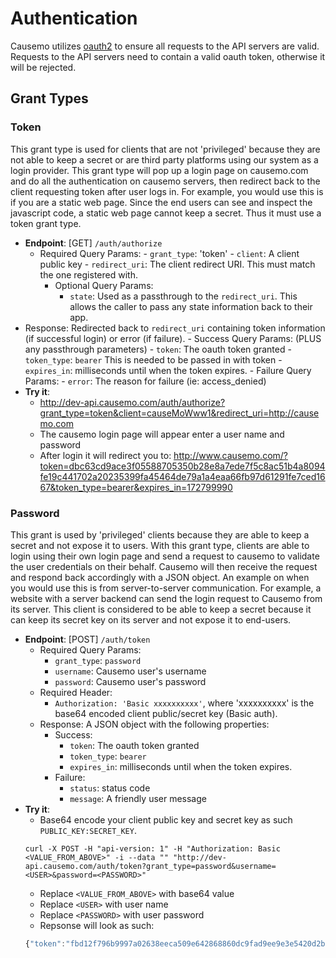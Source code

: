 Authentication
====================
Causemo utilizes [oauth2](https://tools.ietf.org/html/rfc6749) to ensure all requests to the API servers are valid. Requests to the API servers need to contain a valid oauth token, otherwise it will be rejected. 

## Grant Types

### Token
  This grant type is used for clients that are not 'privileged' because they are not able to keep a secret or are third party platforms using our system as a login provider. This grant type will pop up a login page on causemo.com and do all the authentication on causemo servers, then redirect back to the client requesting token after user logs in. For example, you would use this is if you are a static web page. Since the end users can see and inspect the javascript code, a static web page cannot keep a secret. Thus it must use a token grant type.
  - **Endpoint**: [GET] ```/auth/authorize```
    - Required Query Params:
	      - ```grant_type```: 'token'
	      - ```client```: A client public key
	      - ```redirect_uri```: The client redirect URI. This must match the one registered with. 
		- Optional Query Params:
			- ```state```: Used as a passthrough to the ```redirect_uri```. This allows the caller to pass any state information back to their app.
 - Response: Redirected back to ```redirect_uri``` containing token information (if successful login) or error (if failure). 
		- Success Query Params: (PLUS any passthrough parameters)
			- ```token```: The oauth token granted
			- ```token_type```: ```bearer``` This is needed to be passed in with token 
			- ```expires_in```: milliseconds until when the token expires. 
		- Failure Query Params:
			- `error`: The reason for failure (ie: access_denied)
  - **Try it**:
	  - http://dev-api.causemo.com/auth/authorize?grant_type=token&client=causeMoWww1&redirect_uri=http://causemo.com
	  - The causemo login page will appear enter a user name and password
	  - After login it will redirect you to: http://www.causemo.com/?token=dbc63cd9ace3f05588705350b28e8a7ede7f5c8ac51b4a8094fe19c441702a20235399fa45464de79a1a4eaa66fb97d61291fe7ced1667&token_type=bearer&expires_in=172799990

### Password
  This grant is used by 'privileged' clients because they are able to keep a secret and not expose it to users. With this grant type, clients are able to login using their own login page and send a request to causemo to validate the user credentials on their behalf. Causemo will then receive the request and respond back accordingly with a JSON object. An example on when you would use this is from server-to-server communication. For example, a website with a server backend can send the login request to Causemo from its server. This client is considered to be able to keep a secret because it can keep its secret key on its server and not expose it to end-users.
  - **Endpoint**: [POST] `/auth/token`
    - Required Query Params:
      - `grant_type`: `password`
      - `username`: Causemo user's username
      - `password`: Causemo user's password
    - Required Header:
      - `Authorization: 'Basic xxxxxxxxxx'`, where 'xxxxxxxxxx' is the base64 encoded client public/secret key (Basic auth).
    - Response: A JSON object with the following properties:
      - Success:
        - `token`: The oauth token granted
        - `token_type`: `bearer`
        - `expires_in`: milliseconds until when the token expires. 
      - Failure:
        - `status`: status code
        - `message`: A friendly user message
  - **Try it**:
    - Base64 encode your client public key and secret key as such `PUBLIC_KEY:SECRET_KEY`. 
    ```
    curl -X POST -H "api-version: 1" -H "Authorization: Basic <VALUE_FROM_ABOVE>" -i --data "" "http://dev-api.causemo.com/auth/token?grant_type=password&username=<USER>&password=<PASSWORD>"
    ```
    - Replace `<VALUE_FROM_ABOVE>` with base64 value
    - Replace `<USER>` with user name
    - Replace `<PASSWORD>` with user password
    - Repsonse will look as such: 
    ```javascript
    {"token":"fbd12f796b9997a02638eeca509e642868860dc9fad9ee9e3e5420d2b30be2b67f7a306562e92ca5766bb02acfe964659001f949d0f276","expiresIn":172799993,"tokenType":"bearer"}
    ```

